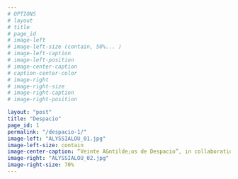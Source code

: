 ```yaml
---
# OPTIONS
# layout
# title
# page_id
# image-left
# image-left-size (contain, 50%... )
# image-left-caption
# image-left-position
# image-center-caption
# caption-center-color
# image-right
# image-right-size
# image-right-caption
# image-right-position

layout: "post"
title: "Despacio"
page_id: 1
permalink: "/despacio-1/"
image-left: "ALYSSIALOU_01.jpg"
image-left-size: contain
image-center-caption: “Veinte A&ntilde;os de Despacio”, in collaboration with Åbäke, published by Dent-de-Leone
image-right: "ALYSSIALOU_02.jpg"
image-right-size: 70%
---
```


